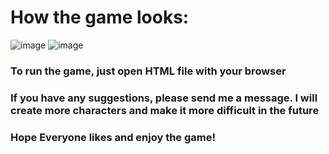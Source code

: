 # How the game looks: 
![image](https://github.com/dangminh214/A-Nezuko-Running-Game-based-on-TRex-Dinosaur-Chrome-game/assets/51837721/5a5e1b7f-b8e4-40c9-8fa5-58ba130aac6b)
![image](https://github.com/dangminh214/A-Nezuko-Running-Game-based-on-TRex-Dinosaur-Chrome-game/assets/51837721/fc5f64a6-9e01-4f14-ba81-10203035154c)

### To run the game, just open HTML file with your browser
### If you have any suggestions, please send me a message. I will create more characters and make it more difficult in the future
### Hope Everyone likes and enjoy the game!
